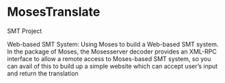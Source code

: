 # MosesTranslate
SMT Project

Web-based SMT System: Using Moses to build a Web-based SMT system. In
the package of Moses, the Mosesserver decoder provides an XML-RPC interface
to allow a remote access to Moses-based SMT system, so you can avail of this to
build up a simple website which can accept user’s input and return the translation
